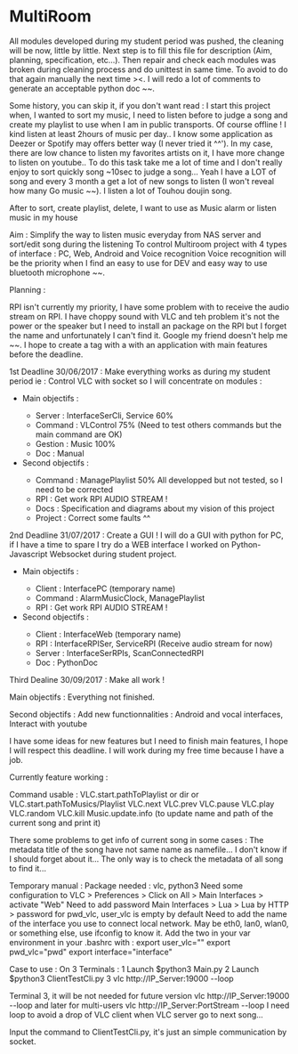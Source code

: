# MultiRoom

All modules developed during my student period was pushed, the cleaning will be now, little by little.
Next step is to fill this file for description (Aim, planning, specification, etc...).
Then repair and check each modules was broken during cleaning process and do unittest in same time.
To avoid to do that again manually the next time ><.
I will redo a lot of comments to generate an acceptable python doc ~~.

Some history, you can skip it, if you don't want read :
I start this project when, I wanted to sort my music, I need to listen before to judge a song and create my playlist to
use when I am in public transports. Of course offline ! I kind listen at least 2hours of music per day..
I know some application as Deezer or Spotify may offers better way (I never tried it ^^').
In my case, there are low chance to listen my favorites artists on it, I have more change to listen on youtube..
To do this task take me a lot of time and I don't really enjoy to sort quickly song ~10sec to  judge a song...
Yeah I have a LOT of song and every 3 month a get a lot of new songs to listen (I won't reveal how many Go music ~~).
I listen a lot of Touhou doujin song.

After to sort, create playlist, delete, I want to use as Music alarm or listen music in my house

Aim : Simplify the way to listen music everyday from NAS server and sort/edit song during the listening
To control Multiroom project with 4 types of interface : PC, Web, Android and Voice recognition
Voice recognition will be the priority when I find an easy to use for DEV and easy way to use bluetooth microphone ~~.

Planning :

RPI isn't currently my priority, I have some problem with to receive the audio stream on RPI. I have choppy sound with VLC
and teh problem it's not the power or the speaker but I need to install an package on the RPI but I forget the name and
unfortunately I can't find it. Google my friend doesn't help me ~~.
I hope to create a tag with a with an application with main features before the deadline.

1st Deadline 30/06/2017 : Make everything works as during my student period ie :
Control VLC with socket so I will concentrate on modules :
<ul>
<li>Main objectifs :</li>
<ul>
    <li>Server  : InterfaceSerCli, Service 60%</li>
    <li>Command : VLControl 75% (Need to test others commands but the main command are OK)</li>
    <li>Gestion : Music 100%</li>
    <li>Doc     : Manual</li>
</ul>

<li>Second objectifs :</li>
<ul>
    <li>Command : ManagePlaylist 50% All developped but not tested, so I need to be corrected</li>
    <li>RPI     : Get work RPI AUDIO STREAM !</li>
    <li>Docs    : Specification and diagrams about my vision of this project</li>
    <li>Project : Correct some faults ^^</li>
</ul>
</ul>
2nd Deadline 31/07/2017 : Create a GUI !
I will do a GUI with python for PC, if I have a time to spare I try do a WEB interface I worked on Python-Javascript
Websocket during student project.
<ul>
<li>Main objectifs :</li>
<ul>
    <li>Client  : InterfacePC (temporary name)</li>
    <li>Command : AlarmMusicClock, ManagePlaylist</li>
    <li>RPI     : Get work RPI AUDIO STREAM !</li>
</ul>
<li>Second objectifs :</li>
<ul>
    <li>Client  : InterfaceWeb (temporary name)</li>
    <li>RPI     : InterfaceRPISer, ServiceRPI (Receive audio stream for now)</li>
    <li>Server  : InterfaceSerRPIs, ScanConnectedRPI</li>
    <li>Doc     : PythonDoc</li>
</ul>
</ul>

Third Dealine 30/09/2017 : Make all work !

Main objectifs : Everything not finished.

Second objectifs : Add new functionnalities : Android and vocal interfaces, Interact with youtube

I have some ideas for new features but I need to finish main features, I hope I will respect this deadline.
I will work during my free time because I have a job.

Currently feature working : 

Command usable :
VLC.start.pathToPlaylist or dir or VLC.start.pathToMusics/Playlist
VLC.next
VLC.prev
VLC.pause 
VLC.play
VLC.random
VLC.kill
Music.update.info (to update name and path of the current song and print it)

There some problems to get info of current song in some cases :
The metadata title of the song have not same name as namefile...
I don't know if I should forget about it... The only way is to check the metadata of all song to find it...

Temporary manual :
Package needed : vlc, python3
Need some configuration to VLC > Preferences > Click on All > Main Interfaces > activate "Web" 
Need to add password Main Interfaces > Lua > Lua by HTTP > password for pwd_vlc, user_vlc is empty by default
Need to add the name of the interface you use to connect local network. May be eth0, lan0, wlan0, or something else, use ifconfig to know it.
Add the two in your var environment in your .bashrc with :
export user_vlc=""
export pwd_vlc="pwd"
export interface="interface"

Case to use :
On 3 Terminals :
1 Launch $python3 Main.py
2 Launch $python3 ClientTestCli.py
3 vlc http://IP_Server:19000 --loop

Terminal 3, it will be not needed for future version
vlc http://IP_Server:19000 --loop and later for multi-users vlc http://IP_Server:PortStream --loop 
I need loop to avoid a drop of VLC client when VLC server go to next song...

Input the command to ClientTestCli.py, it's just an simple communication by socket.
